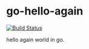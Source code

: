 go-hello-again
==============
[![Build Status](http://178.62.115.122/api/badge/github.com/stefscherer/go-hello-again/status.svg?branch=master)](http://178.62.115.122/github.com/stefscherer/go-hello-again)

hello again world in go.
